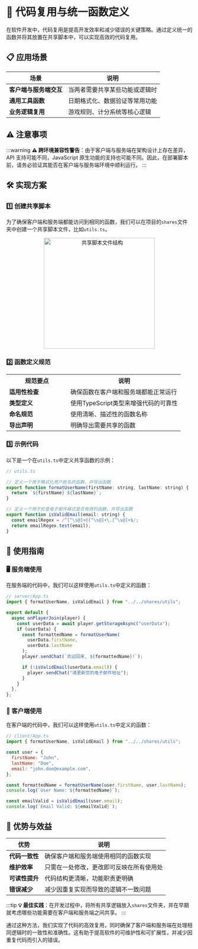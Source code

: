 # 🔄 代码复用与统一函数定义

在软件开发中，代码复用是提高开发效率和减少错误的关键策略。通过定义统一的函数并将其放置在共享脚本中，可以实现高效的代码复用。

## 📋 应用场景

| 场景                   | 说明                           |
| ---------------------- | ------------------------------ |
| **客户端与服务端交互** | 当两者需要共享某些功能或逻辑时 |
| **通用工具函数**       | 日期格式化、数据验证等常用功能 |
| **业务逻辑复用**       | 游戏规则、计分系统等核心逻辑   |

## ⚠️ 注意事项

:::warning
**⚠️ 跨环境兼容性警告**：由于客户端与服务端在架构设计上存在差异，API 支持可能不同，JavaScript 原生功能的支持也可能不同。因此，在部署脚本前，请务必验证其能否在客户端与服务端环境中顺利运行。
:::

## 🛠️ 实现方案

### 1️⃣ 创建共享脚本

为了确保客户端和服务端都能访问到相同的函数，我们可以在项目的`shares`文件夹中创建一个共享脚本文件，比如`utils.ts`。

<div style="text-align: center;">
  <img src="https://static.codemao.cn/coco/player/unstable/c4lz_gRVPa.png" alt="共享脚本文件结构" width="300" />
</div>

### 2️⃣ 函数定义规范

<table>
  <tr>
    <th width="150">规范要点</th>
    <th>说明</th>
  </tr>
  <tr>
    <td><b>适用性检查</b></td>
    <td>确保函数在客户端和服务端都能正常运行</td>
  </tr>
  <tr>
    <td><b>类型定义</b></td>
    <td>使用TypeScript类型来增强代码的可靠性</td>
  </tr>
  <tr>
    <td><b>命名规范</b></td>
    <td>使用清晰、描述性的函数名称</td>
  </tr>
  <tr>
    <td><b>导出声明</b></td>
    <td>明确导出需要共享的函数</td>
  </tr>
</table>

### 3️⃣ 示例代码

以下是一个在`utils.ts`中定义共享函数的示例：

```javascript
// utils.ts

// 定义一个用于格式化用户姓名的函数，并导出函数
export function formatUserName(firstName: string, lastName: string) {
  return `${firstName} ${lastName}`;
}

// 定义一个用于检查电子邮件格式是否有效的函数，并导出函数
export function isValidEmail(email: string) {
  const emailRegex = /^[^\s@]+@[^\s@]+\.[^\s@]+$/;
  return emailRegex.test(email);
}
```

## 📘 使用指南

### 🖥️ 服务端使用

在服务端的代码中，我们可以这样使用`utils.ts`中定义的函数：

```javascript
// server/App.ts
import { formatUserName, isValidEmail } from "../../shares/utils";

export default {
  async onPlayerJoin(player) {
    const userData = await player.getStorageAsync("userData");
    if (userData) {
      const formattedName = formatUserName(
        userData.firstName,
        userData.lastName
      );
      player.sendChat(`欢迎回来, ${formattedName}!`);

      if (!isValidEmail(userData.email)) {
        player.sendChat("请更新您的电子邮件地址");
      }
    }
  },
};
```

### 📱 客户端使用

在客户端的代码中，我们可以这样使用`utils.ts`中定义的函数：

```javascript
// client/App.ts
import { formatUserName, isValidEmail } from "../../shares/utils";

const user = {
  firstName: "John",
  lastName: "Doe",
  email: "john.doe@example.com",
};

const formattedName = formatUserName(user.firstName, user.lastName);
console.log(`User Name: ${formattedName}`);

const emailValid = isValidEmail(user.email);
console.log(`Email Valid: ${emailValid}`);
```

## 🌟 优势与效益

| 优势           | 说明                                     |
| -------------- | ---------------------------------------- |
| **代码一致性** | 确保客户端和服务端使用相同的函数实现     |
| **维护效率**   | 只需在一处修改，更改即可反映在所有使用处 |
| **可读性提升** | 代码结构更清晰，功能职责更明确           |
| **错误减少**   | 减少因重复实现而导致的逻辑不一致问题     |

:::tip
**💡 最佳实践**：在开发过程中，将所有共享逻辑放入`shares`文件夹，并在早期就考虑哪些功能需要在客户端和服务端之间共享。
:::

通过这种方法，我们实现了代码的高效复用，同时确保了客户端和服务端在处理相同逻辑时的一致性和准确性。这有助于提高软件的可维护性和可扩展性，并减少因重复代码而引入的错误。
